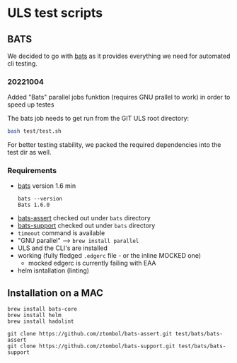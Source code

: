 # ULS test scripts

## BATS

We decided to go with [bats](https://bats-core.readthedocs.io/en/stable/) as it provides everything we need for automated cli testing.  
### 20221004
Added "Bats" parallel jobs funktion (requires GNU prallel to work) in order to speed up testes 



The bats job needs to get run from the GIT ULS root directory:
```bash
bash test/test.sh
```
For better testing stability, we packed the required dependencies into the test dir as well.

### Requirements

- [bats](https://bats-core.readthedocs.io/en/stable/) version 1.6 min
  ```
  bats --version
  Bats 1.6.0
  ```
- [bats-assert](https://github.com/ztombol/bats-assert.git) checked out under `bats` directory
- [bats-support](https://github.com/ztombol/bats-support.git) checked out under `bats` directory
- `timeout` command is available
- "GNU parallel" --> `brew install parallel`
- ULS and the CLI's are installed
- working (fully fledged `.edgerc` file - or the inline MOCKED one) 
  - mocked edgerc is currently failing with EAA
- helm isntallation (linting)


## Installation on a MAC

```
brew install bats-core
brew install helm
brew install hadolint

git clone https://github.com/ztombol/bats-assert.git test/bats/bats-assert
git clone https://github.com/ztombol/bats-support.git test/bats/bats-support
```
